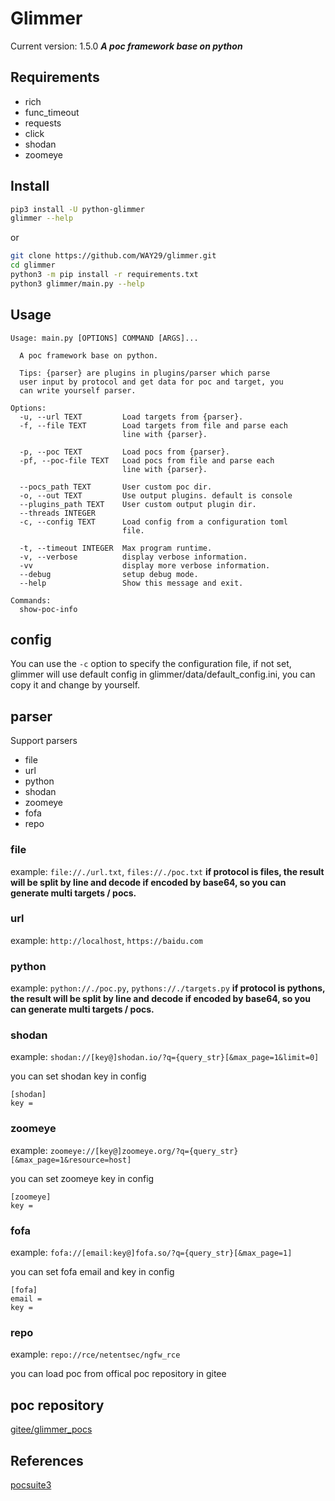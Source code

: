 # Glimmer
Current version: 1.5.0
***A poc framework base on python***

## Requirements
- rich
- func_timeout
- requests
- click
- shodan
- zoomeye

## Install
```bash
pip3 install -U python-glimmer
glimmer --help
```
or
```bash
git clone https://github.com/WAY29/glimmer.git
cd glimmer
python3 -m pip install -r requirements.txt
python3 glimmer/main.py --help
```

## Usage
```
Usage: main.py [OPTIONS] COMMAND [ARGS]...

  A poc framework base on python.

  Tips: {parser} are plugins in plugins/parser which parse
  user input by protocol and get data for poc and target, you
  can write yourself parser.

Options:
  -u, --url TEXT         Load targets from {parser}.
  -f, --file TEXT        Load targets from file and parse each
                         line with {parser}.

  -p, --poc TEXT         Load pocs from {parser}.
  -pf, --poc-file TEXT   Load pocs from file and parse each
                         line with {parser}.

  --pocs_path TEXT       User custom poc dir.
  -o, --out TEXT         Use output plugins. default is console
  --plugins_path TEXT    User custom output plugin dir.
  --threads INTEGER
  -c, --config TEXT      Load config from a configuration toml
                         file.

  -t, --timeout INTEGER  Max program runtime.
  -v, --verbose          display verbose information.
  -vv                    display more verbose information.
  --debug                setup debug mode.
  --help                 Show this message and exit.

Commands:
  show-poc-info
```

## config
You can use the `-c` option to specify the configuration file, if not set, glimmer will use default config in glimmer/data/default_config.ini, you can copy it and change by yourself.

## parser
Support parsers
- file
- url
- python
- shodan
- zoomeye
- fofa
- repo
### file
example: `file://./url.txt`, `files://./poc.txt`
**if protocol is files, the result will be split by line and decode if encoded by base64, so you can generate multi targets / pocs.**
### url
example: `http://localhost`, `https://baidu.com`
### python
example: `python://./poc.py`, `pythons://./targets.py`
**if protocol is pythons, the result will be split by line and decode if encoded by base64, so you can generate multi targets / pocs.**
### shodan
example: `shodan://[key@]shodan.io/?q={query_str}[&max_page=1&limit=0]`

you can set shodan key in config
```
[shodan]
key = 
``` 
### zoomeye
example: `zoomeye://[key@]zoomeye.org/?q={query_str}[&max_page=1&resource=host]`

you can set zoomeye key in config
```
[zoomeye]
key = 
``` 
### fofa
example: `fofa://[email:key@]fofa.so/?q={query_str}[&max_page=1]`

you can set fofa email and key in config
```
[fofa]
email = 
key = 
```

### repo
example: `repo://rce/netentsec/ngfw_rce`

you can load poc from offical poc repository in gitee


## poc repository
[gitee/glimmer_pocs](https://gitee.com/guuest/glimmer_pocs)

## References
[pocsuite3](https://github.com/knownsec/pocsuite3)